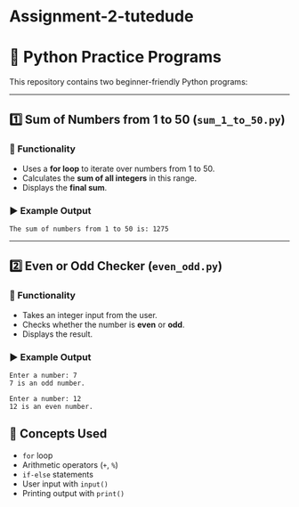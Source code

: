 # Assignment-2-tutedude
# 🐍 Python Practice Programs

This repository contains two beginner-friendly Python programs:

---

## 1️⃣ Sum of Numbers from 1 to 50 (`sum_1_to_50.py`)

### 📌 Functionality
- Uses a **for loop** to iterate over numbers from 1 to 50.  
- Calculates the **sum of all integers** in this range.  
- Displays the **final sum**.  

### ▶️ Example Output
```
The sum of numbers from 1 to 50 is: 1275
```

---

## 2️⃣ Even or Odd Checker (`even_odd.py`)

### 📌 Functionality
- Takes an integer input from the user.  
- Checks whether the number is **even** or **odd**.  
- Displays the result.  

### ▶️ Example Output
```
Enter a number: 7
7 is an odd number.
```

```
Enter a number: 12
12 is an even number.
```
## 🧠 Concepts Used
- `for` loop  
- Arithmetic operators (`+`, `%`)  
- `if-else` statements  
- User input with `input()`  
- Printing output with `print()`  
